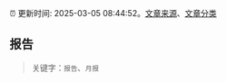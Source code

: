 :alarm_clock: 更新时间: 2025-03-05 08:44:52。[文章来源](/README.md)、[文章分类](/TAGS.md)

## 报告


> 关键字：`报告`、`月报`



